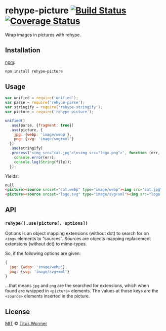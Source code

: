# rehype-picture [![Build Status][travis-badge]][travis] [![Coverage Status][codecov-badge]][codecov]

Wrap images in pictures with rehype.

## Installation

[npm][]:

```bash
npm install rehype-picture
```

## Usage

```js
var unified = require('unified');
var parse = require('rehype-parse');
var stringify = require('rehype-stringify');
var picture = require('rehype-picture');

unified()
  .use(parse, {fragment: true})
  .use(picture, {
    jpg: {webp: 'image/webp'},
    png: {svg: 'image/svg+xml'}
  })
  .use(stringify)
  .process('<img src="cat.jpg">\n<img src="logo.png">', function (err, file) {
    console.error(err);
    console.log(String(file));
  });
```

Yields:

```html
null
<picture><source srcset="cat.webp" type="image/webp"><img src="cat.jpg"></picture>
<picture><source srcset="logo.svg" type="image/svg+xml"><img src="logo.png"></picture>
```

## API

### `rehype().use(picture[, options])`

Options is an object mapping extensions (without dot) to search for on
`<img>` elements to “sources”.  Sources are objects mapping replacement
extensions (without dot) to mime-types.

So, if the following options are given:

```js
{
  jpg: {webp: 'image/webp'},
  png: {svg: 'image/svg+xml'}
}
```

...that means `jpg` and `png` are the searched for extensions, which when
found are wrapped in `<picture>` elements.  The values at those keys are the
`<source>` elements inserted in the picture.

## License

[MIT][license] © [Titus Wormer][author]

<!-- Definitions -->

[travis-badge]: https://img.shields.io/travis/wooorm/rehype-picture.svg

[travis]: https://travis-ci.org/wooorm/rehype-picture

[codecov-badge]: https://img.shields.io/codecov/c/github/wooorm/rehype-picture.svg

[codecov]: https://codecov.io/github/wooorm/rehype-picture

[npm]: https://docs.npmjs.com/cli/install

[license]: LICENSE

[author]: http://wooorm.com
